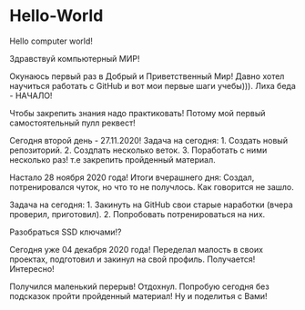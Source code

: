 # Hello-World
Hello computer world!

Здравствуй компьютерный МИР!

Окунаюсь первый раз в Добрый и Приветственный Мир!
Давно хотел научиться работать с GitHub и вот мои первые шаги учебы))).
Лиха беда - НАЧАЛО!

Чтобы закрепить знания  надо практиковать! 
Потому мой первый самостоятельный пулл реквест!

Сегодня второй день - 27.11.2020!
Задача на сегодня:
      1. Создать новый репозиторий.
      2. Создпать несколько веток.
      3. Поработать с ними несколько раз!
      т.е закрепить пройденный материал.
      
Настало 28 ноября 2020 года!
Итоги вчерашнего дня:
      Создал, потренировался чуток, но что то не получлось. Как говорится не зашло.
      
Задача на сегодня:
      1. Закинуть на GitHub свои старые наработки (вчера проверил, приготовил).
      2. Попробовать потренироваться на них.
      
Разобраться  SSD ключами!?

Сегодня уже 04 декабря 2020 года!
Переделал малость в своих проектах, подготовил и закинул на свой профиль.
Получается! Интересно!

Получился маленький перерыв! Отдохнул. Попробую сегодня без подсказок 
пройти пройденный материал!
Ну и поделитья  с Вами!
